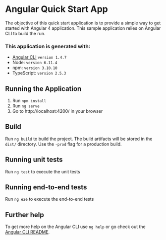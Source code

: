 # Angular Quick Start App
The objective of this quick start application is to provide a simple way to get started with Angular 4 application. This sample application relies on Angular CLI to build the run.

### This application is generated with:
* [Angular CLI](https://github.com/angular/angular-cli) `version 1.4.7`
* Node: `version 6.11.4`
* npm: `version 3.10.10`
* TypeScript: `version 2.5.3`

## Running the Application
1. Run `npm install`
1. Run `ng serve`
1. Go to http://localhost:4200/ in your browser 

## Build
Run `ng build` to build the project. The build artifacts will be stored in the `dist/` directory. Use the `-prod` flag for a production build.

## Running unit tests
Run `ng test` to execute the unit tests

## Running end-to-end tests
Run `ng e2e` to execute the end-to-end tests

## Further help
To get more help on the Angular CLI use `ng help` or go check out the [Angular CLI README](https://github.com/angular/angular-cli/blob/master/README.md).
